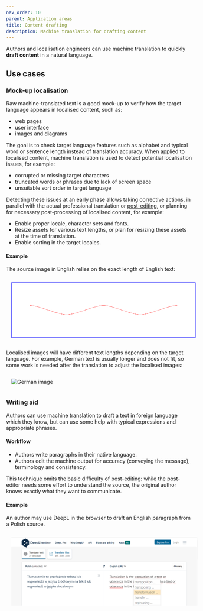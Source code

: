 ```yaml
---
nav_order: 10
parent: Application areas
title: Content drafting
description: Machine translation for drafting content
---
```


Authors and localisation engineers can use machine translation to quickly **draft content** in a natural language.

## Use cases


### Mock-up localisation

Raw machine-translated text is a good mock-up to verify how the target language appears in localised content, such as:

- web pages
- user interface
- images and diagrams

The goal is to check target language features such as alphabet and typical word or sentence length instead of translation accuracy.
When applied to localised content, machine translation is used to detect potential localisation issues, for example:

- corrupted or missing target characters
- truncated words or phrases due to lack of screen space
- unsuitable sort order in target language

Detecting these issues at an early phase allows taking corrective actions, in parallel with the actual professional translation or [post-editing](/post-editing.md), or planning for necessary post-processing of localised content, for example:

- Enable proper locale, character sets and fonts.
- Resize assets for various text lengths, or plan for resizing these assets at the time of translation.
- Enable sorting in the target locales.

<!-- example of mock-up UI localisation with national characters corrupted -->

<!-- example of mock-up image localisation with text truncated -->

#### Example

The source image in English relies on the exact length of English text:

<img title='English image' src='/applications/_images/image_with_text_eng.svg' width='500' style='padding: 1em;' />

Localised images will have different text lengths depending on the target language. For example, German text is usually longer and does not fit, so some work is needed after the translation to adjust the localised images:

<img title='German image' src='/applications/_images/image_with_text_ger.svg' width='500' style='padding: 1em;' />

<!-- example of mock-up UI localisation with wrong sorting of a translated list -->


### Writing aid

Authors can use machine translation to draft a text in foreign language which they know, but can use some help with typical expressions and appropriate phrases.

#### Workflow

- Authors write paragraphs in their native language.
- Authors edit the machine output for accuracy (conveying the message), terminology and consistency.

This technique omits the basic difficulty of post-editing: while the post-editor needs some effort to understand the source, the original author knows exactly what they want to communicate.

<!-- example of drafting text in DeepL -->


#### Example

An author may use DeepL in the browser to draft an English paragraph from a Polish source.

<img title='Drafting text in DeepL' src='/applications/_images/drafting-text-deepl.png' width='700' style='padding: 1em;' />
